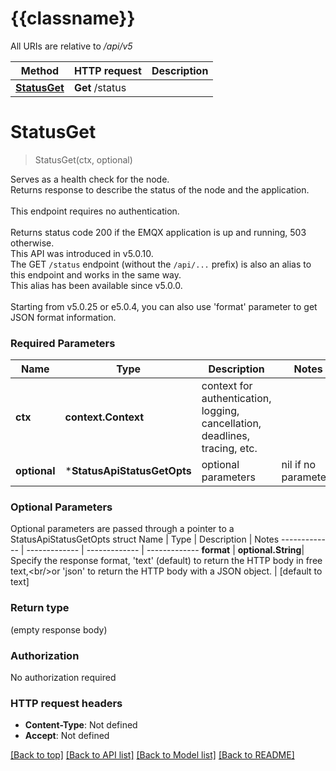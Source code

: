 # {{classname}}

All URIs are relative to */api/v5*

Method | HTTP request | Description
------------- | ------------- | -------------
[**StatusGet**](StatusApi.md#StatusGet) | **Get** /status | 

# **StatusGet**
> StatusGet(ctx, optional)


Serves as a health check for the node.<br/>Returns response to describe the status of the node and the application.<br/><br/>This endpoint requires no authentication.<br/><br/>Returns status code 200 if the EMQX application is up and running, 503 otherwise.<br/>This API was introduced in v5.0.10.<br/>The GET `/status` endpoint (without the `/api/...` prefix) is also an alias to this endpoint and works in the same way.<br/>This alias has been available since v5.0.0.<br/><br/>Starting from v5.0.25 or e5.0.4, you can also use 'format' parameter to get JSON format information.

### Required Parameters

Name | Type | Description  | Notes
------------- | ------------- | ------------- | -------------
 **ctx** | **context.Context** | context for authentication, logging, cancellation, deadlines, tracing, etc.
 **optional** | ***StatusApiStatusGetOpts** | optional parameters | nil if no parameters

### Optional Parameters
Optional parameters are passed through a pointer to a StatusApiStatusGetOpts struct
Name | Type | Description  | Notes
------------- | ------------- | ------------- | -------------
 **format** | **optional.String**| Specify the response format, &#x27;text&#x27; (default) to return the HTTP body in free text,&lt;br/&gt;or &#x27;json&#x27; to return the HTTP body with a JSON object. | [default to text]

### Return type

 (empty response body)

### Authorization

No authorization required

### HTTP request headers

 - **Content-Type**: Not defined
 - **Accept**: Not defined

[[Back to top]](#) [[Back to API list]](../README.md#documentation-for-api-endpoints) [[Back to Model list]](../README.md#documentation-for-models) [[Back to README]](../README.md)

